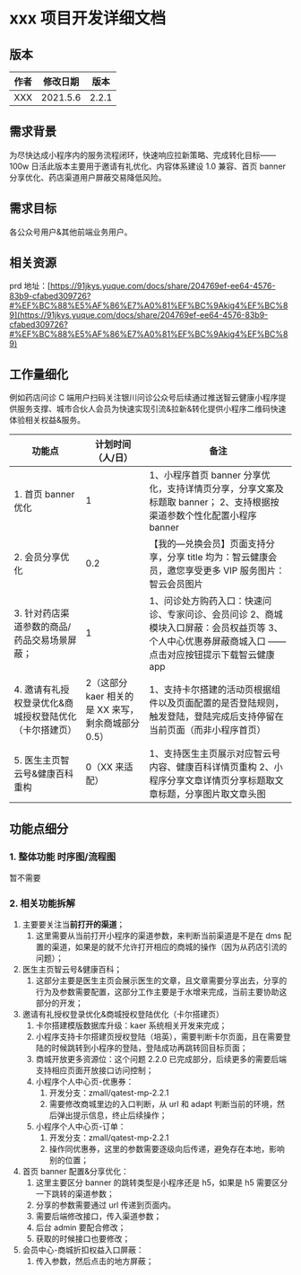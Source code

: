 # xxx 项目开发详细文档

## 版本

| **作者** | **修改日期** | **版本** |
| -------- | ------------ | -------- |
| XXX      | 2021.5.6     | 2.2.1    |

## 需求背景

为尽快达成小程序内的服务流程闭环，快速响应拉新策略、完成转化目标——100w 日活此版本主要用于邀请有礼优化、内容体系建设 1.0 兼容、首页 banner 分享优化、药店渠道用户屏蔽交易降低风险。

## 需求目标

各公众号用户&其他前端业务用户。

## 相关资源

prd 地址：[https://91jkys.yuque.com/docs/share/204769ef-ee64-4576-83b9-cfabed309726?#%EF%BC%88%E5%AF%86%E7%A0%81%EF%BC%9Akig4%EF%BC%89](https://91jkys.yuque.com/docs/share/204769ef-ee64-4576-83b9-cfabed309726?#%EF%BC%88%E5%AF%86%E7%A0%81%EF%BC%9Akig4%EF%BC%89)

## 工作量细化

例如药店问诊 C 端用户扫码关注银川问诊公众号后续通过推送智云健康小程序提供服务支撑、城市合伙人会员为快速实现引流&拉新&转化提供小程序二维码快速体验相关权益&服务。

| **功能点** | **计划时间（人/日）** | **备注** |
| --- | --- | --- |
| 1. 首页 banner 优化 | 1 | 1、小程序首页 banner 分享优化，支持详情页分享，分享文案及标题取 banner； 2、支持根据按渠道参数个性化配置小程序 banner |
| 2. 会员分享优化 | 0.2 | 【我的—兑换会员】页面支持分享，分享 title 均为：智云健康会员，邀您享受更多 VIP 服务图片：智云会员图片 |
| 3. 针对药店渠道参数的商品/药品交易场景屏蔽； | 1 | 1、问诊处方购药入口：快速问诊、专家问诊、会员问诊 2、商城模块入口屏蔽：会员权益页等 3、个人中心优惠券屏蔽商城入口 ——点击对应按钮提示下载智云健康 app |
| 4. 邀请有礼授权登录优化&商城授权登陆优化（卡尔搭建页） | 2（这部分 kaer 相关的是 XX 来写，剩余商城部分 0.5） | 1、支持卡尔搭建的活动页根据组件以及页面配置的是否登陆规则，触发登陆，登陆完成后支持停留在当前页面（而非小程序首页） |
| 5. 医生主页智云号&健康百科重构 | 0（XX 来适配） | 1、支持医生主页展示对应智云号内容、健康百科详情页重构 2、小程序分享文章详情页分享标题取文章标题，分享图片取文章头图 |

## 功能点细分

### 1. 整体功能 时序图/流程图

暂不需要

### 2. 相关功能拆解

1. 主要要关注当**前打开的渠道**；
   1. 这里需要从当前打开小程序的渠道参数，来判断当前渠道是不是在 dms 配置的渠道，如果是的就不允许打开相应的商城的操作（因为从药店引流的问题）；
2. 医生主页智云号&健康百科；
   1. 这部分主要是医生主页会展示医生的文章，且文章需要分享出去，分享的行为及参数需要配置，这部分工作主要是于水增来完成，当前主要协助这部分的开发；
3. 邀请有礼授权登录优化&商城授权登陆优化（卡尔搭建页）
   1. 卡尔搭建模版数据库升级：kaer 系统相关开发来完成；
   1. 小程序支持卡尔搭建页授权登陆（培英），需要判断卡尔页面，且在需要登陆的时候跳转到小程序的登陆，登陆成功再跳转回目标页面；
   1. 商城开放更多资源位：这个问题 2.2.0 已完成部分，后续更多的需要后端支持相应页面开放接口访问控制；
   1. 小程序个人中心页-优惠券：
      1. 开发分支：zmall/qatest-mp-2.2.1
      1. 需要修改商城里边的入口判断，从 url 和 adapt 判断当前的环境，然后弹出提示信息，终止后续操作；
   1. 小程序个人中心页-订单：
      1. 开发分支：zmall/qatest-mp-2.2.1
      1. 操作同优惠券，这里的参数需要逐级向后传递，避免存在本地，影响别的位置；
4. 首页 banner 配置&分享优化：
   1. 这里主要区分 banner 的跳转类型是小程序还是 h5，如果是 h5 需要区分一下跳转的渠道参数；
   1. 分享的参数需要通过 url 传递到页面内。
   1. 需要后端修改接口，传入渠道参数；
   1. 后台 admin 要配合修改；
   1. 获取的时候接口也要修改；
5. 会员中心-商城折扣权益入口屏蔽：
   1. 传入参数，然后点击的地方屏蔽；
